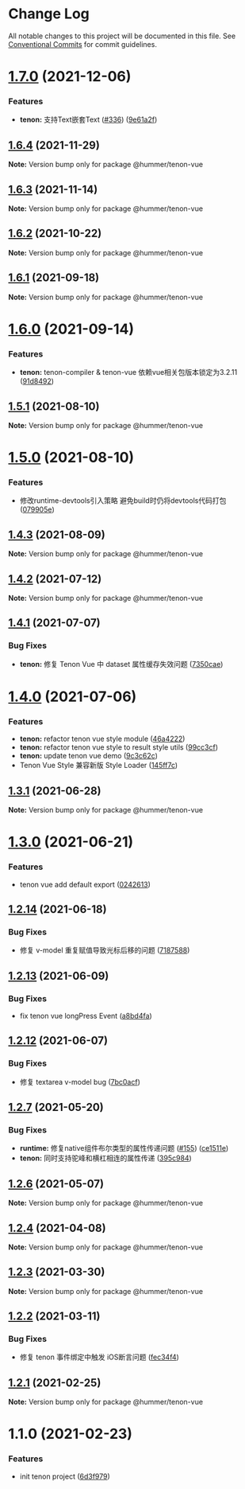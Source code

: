 # Change Log

All notable changes to this project will be documented in this file.
See [Conventional Commits](https://conventionalcommits.org) for commit guidelines.

# [1.7.0](https://github.com.cnpmjs.org/didi/Hummer/compare/@hummer/tenon-vue@1.6.4...@hummer/tenon-vue@1.7.0) (2021-12-06)


### Features

* **tenon:** 支持Text嵌套Text ([#336](https://github.com.cnpmjs.org/didi/Hummer/issues/336)) ([9e61a2f](https://github.com.cnpmjs.org/didi/Hummer/commit/9e61a2ff85a029518af9a062eecf43245a1bd309))





## [1.6.4](https://github.com.cnpmjs.org/didi/Hummer/compare/@hummer/tenon-vue@1.6.3...@hummer/tenon-vue@1.6.4) (2021-11-29)

**Note:** Version bump only for package @hummer/tenon-vue





## [1.6.3](https://github.com.cnpmjs.org/didi/Hummer/compare/@hummer/tenon-vue@1.6.2...@hummer/tenon-vue@1.6.3) (2021-11-14)

**Note:** Version bump only for package @hummer/tenon-vue





## [1.6.2](https://github.com.cnpmjs.org/didi/Hummer/compare/@hummer/tenon-vue@1.6.1...@hummer/tenon-vue@1.6.2) (2021-10-22)

**Note:** Version bump only for package @hummer/tenon-vue





## [1.6.1](https://github.com.cnpmjs.org/didi/Hummer/compare/@hummer/tenon-vue@1.6.0...@hummer/tenon-vue@1.6.1) (2021-09-18)

**Note:** Version bump only for package @hummer/tenon-vue





# [1.6.0](https://github.com.cnpmjs.org/didi/Hummer/compare/@hummer/tenon-vue@1.5.1...@hummer/tenon-vue@1.6.0) (2021-09-14)


### Features

* **tenon:** tenon-compiler & tenon-vue 依赖vue相关包版本锁定为3.2.11 ([91d8492](https://github.com.cnpmjs.org/didi/Hummer/commit/91d8492a99b017284591f7e1132dfcfb917e7215))





## [1.5.1](https://github.com.cnpmjs.org/didi/Hummer/compare/@hummer/tenon-vue@1.5.0...@hummer/tenon-vue@1.5.1) (2021-08-10)

**Note:** Version bump only for package @hummer/tenon-vue





# [1.5.0](https://github.com.cnpmjs.org/didi/Hummer/compare/@hummer/tenon-vue@1.4.4...@hummer/tenon-vue@1.5.0) (2021-08-10)


### Features

* 修改runtime-devtools引入策略 避免build时仍将devtools代码打包 ([079905e](https://github.com.cnpmjs.org/didi/Hummer/commit/079905ef0e795e9cb55651dc4e30c7a337012dbd))





## [1.4.3](https://github.com.cnpmjs.org/didi/Hummer/compare/@hummer/tenon-vue@1.4.2...@hummer/tenon-vue@1.4.3) (2021-08-09)

**Note:** Version bump only for package @hummer/tenon-vue





## [1.4.2](https://github.com/didi/Hummer/compare/@hummer/tenon-vue@1.4.1...@hummer/tenon-vue@1.4.2) (2021-07-12)

**Note:** Version bump only for package @hummer/tenon-vue





## [1.4.1](https://github.com/didi/Hummer/compare/@hummer/tenon-vue@1.4.0...@hummer/tenon-vue@1.4.1) (2021-07-07)


### Bug Fixes

* **tenon:** 修复 Tenon Vue 中 dataset 属性缓存失效问题 ([7350cae](https://github.com/didi/Hummer/commit/7350cae9804c5435eb484f28d87c23765cb71a0a))





# [1.4.0](https://github.com/didi/Hummer/compare/@hummer/tenon-vue@1.3.1...@hummer/tenon-vue@1.4.0) (2021-07-06)


### Features

* **tenon:** refactor tenon vue style module ([46a4222](https://github.com/didi/Hummer/commit/46a42229bcee9b452e1816256d9bedd87afbe890))
* **tenon:** refactor tenon vue style to result style utils ([99cc3cf](https://github.com/didi/Hummer/commit/99cc3cf7392a8c9f36c24d62452c5e798ac0d4ef))
* **tenon:** update tenon vue demo ([9c3c62c](https://github.com/didi/Hummer/commit/9c3c62c8c65c7a6c6f59e90d66f5cf0d2a563a66))
* Tenon Vue Style 兼容新版 Style Loader ([145ff7c](https://github.com/didi/Hummer/commit/145ff7c8f585ca1d685e15eed5990245456f98b4))





## [1.3.1](https://github.com/didi/Hummer/compare/@hummer/tenon-vue@1.3.0...@hummer/tenon-vue@1.3.1) (2021-06-28)

**Note:** Version bump only for package @hummer/tenon-vue





# [1.3.0](https://github.com/didi/Hummer/compare/@hummer/tenon-vue@1.2.14...@hummer/tenon-vue@1.3.0) (2021-06-21)


### Features

* tenon vue add default export ([0242613](https://github.com/didi/Hummer/commit/02426132efd596487386dfa6c064aa4054fca4a1))





## [1.2.14](https://github.com/didi/Hummer/compare/@hummer/tenon-vue@1.2.13...@hummer/tenon-vue@1.2.14) (2021-06-18)


### Bug Fixes

* 修复 v-model 重复赋值导致光标后移的问题 ([7187588](https://github.com/didi/Hummer/commit/7187588a749de242a95e624f0d3ae39c7d42e62a))





## [1.2.13](https://github.com/didi/Hummer/compare/@hummer/tenon-vue@1.2.12...@hummer/tenon-vue@1.2.13) (2021-06-09)


### Bug Fixes

* fix tenon vue longPress Event ([a8bd4fa](https://github.com/didi/Hummer/commit/a8bd4fa0910b6f6220217a8b4f3739672950cfd0))





## [1.2.12](https://github.com/didi/Hummer/compare/@hummer/tenon-vue@1.2.11...@hummer/tenon-vue@1.2.12) (2021-06-07)


### Bug Fixes

* 修复 textarea v-model bug ([7bc0acf](https://github.com/didi/Hummer/commit/7bc0acf4ec4c7547c2b6923e1dc220c6176d458e))





## [1.2.7](https://github.com/didi/Hummer/compare/tenon_1.2.2...tenon_1.2.7) (2021-05-20)


### Bug Fixes

* **runtime:** 修复native组件布尔类型的属性传递问题 ([#155](https://github.com/didi/Hummer/issues/155)) ([ce1511e](https://github.com/didi/Hummer/commit/ce1511ec964260b763210ec1fb74f0db541f0467))
* **tenon:** 同时支持驼峰和横杠相连的属性传递 ([395c984](https://github.com/didi/Hummer/commit/395c984379cddd4b87134cf503f4e5c3ec02ab62))





## [1.2.6](https://github.com/didi/Hummer/compare/tenon_1.2.2...tenon_1.2.6) (2021-05-07)

**Note:** Version bump only for package @hummer/tenon-vue





## [1.2.4](https://github.com/didi/Hummer/compare/tenon_1.2.2...tenon_1.2.4) (2021-04-08)

**Note:** Version bump only for package @hummer/tenon-vue





## [1.2.3](https://github.com/didi/Hummer/compare/tenon_1.2.2...tenon_1.2.3) (2021-03-30)

**Note:** Version bump only for package @hummer/tenon-vue





## [1.2.2](https://github.com/didi/Hummer/compare/tenon_1.2.1...tenon_1.2.2) (2021-03-11)


### Bug Fixes

* 修复 tenon 事件绑定中触发 iOS断言问题 ([fec34f4](https://github.com/didi/Hummer/commit/fec34f400acb2557ef5703fe136fa2bbb36f951d))





## [1.2.1](https://github.com/didi/Hummer/compare/tenon_1.2.0...tenon_1.2.1) (2021-02-25)

**Note:** Version bump only for package @hummer/tenon-vue





# 1.1.0 (2021-02-23)


### Features

* init tenon project ([6d3f979](https://github.com/didi/Hummer/commit/6d3f97983f4174dc1591e67cc1183862785d1ccc))
